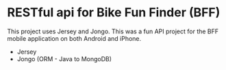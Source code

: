# RESTful api for Bike Fun Finder (BFF)

This project uses Jersey and Jongo. This was a fun API project for the BFF mobile application on 
both Android and iPhone.

- Jersey
- Jongo (ORM - Java to MongoDB)
